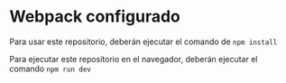 # Webpack configurado

Para usar este repositorio, deberán ejecutar el comando de ```npm install```

Para ejecutar este repositorio en el navegador, deberán ejecutar el comando ```npm run dev```
